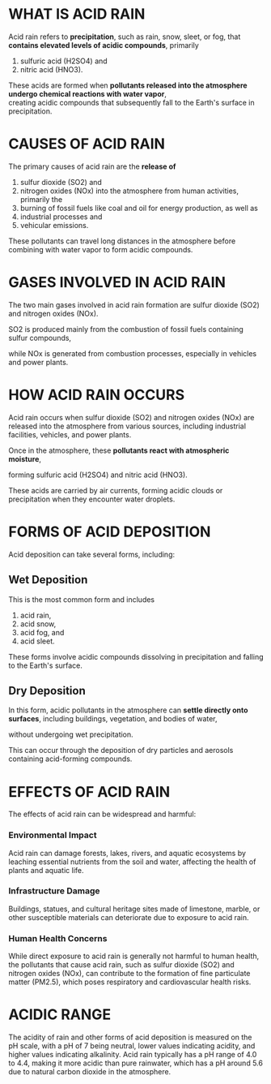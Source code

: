 # WHAT IS ACID RAIN
Acid rain refers to **precipitation**, such as rain, snow, sleet, or fog, that **contains elevated levels of acidic compounds**, primarily 
1. sulfuric acid (H2SO4) and
2. nitric acid (HNO3).

These acids are formed when **pollutants released into the atmosphere undergo chemical reactions with water vapor**, <br>
creating acidic compounds that subsequently fall to the Earth's surface in precipitation.

# CAUSES OF ACID RAIN
The primary causes of acid rain are the **release of** 
1. sulfur dioxide (SO2) and
2. nitrogen oxides (NOx) into the atmosphere from human activities,
primarily the
1. burning of fossil fuels like coal and oil for energy production, as well as
2. industrial processes and
3. vehicular emissions.

These pollutants can travel long distances in the atmosphere before combining with water vapor to form acidic compounds.

# GASES INVOLVED IN ACID RAIN
The two main gases involved in acid rain formation are sulfur dioxide (SO2) and nitrogen oxides (NOx). 

SO2 is produced mainly from the combustion of fossil fuels containing sulfur compounds, 

while NOx is generated from combustion processes, especially in vehicles and power plants.

# HOW ACID RAIN OCCURS
Acid rain occurs when sulfur dioxide (SO2) and nitrogen oxides (NOx) are released into the atmosphere from various sources, including industrial facilities, vehicles, and power plants. 

Once in the atmosphere, these **pollutants react with atmospheric moisture**, 

forming sulfuric acid (H2SO4) and nitric acid (HNO3). 

These acids are carried by air currents, forming acidic clouds or precipitation when they encounter water droplets.

# FORMS OF ACID DEPOSITION
Acid deposition can take several forms, including:

## Wet Deposition
This is the most common form and includes 
1. acid rain,
2. acid snow,
3. acid fog, and
4. acid sleet.

These forms involve acidic compounds dissolving in precipitation and falling to the Earth's surface.

## Dry Deposition
In this form, acidic pollutants in the atmosphere can **settle directly onto surfaces**, including buildings, vegetation, and bodies of water, 

without undergoing wet precipitation. 

This can occur through the deposition of dry particles and aerosols containing acid-forming compounds.

# EFFECTS OF ACID RAIN
The effects of acid rain can be widespread and harmful:

### Environmental Impact
Acid rain can damage forests, lakes, rivers, and aquatic ecosystems by leaching essential nutrients from the soil and water, affecting the health of plants and aquatic life.

### Infrastructure Damage
Buildings, statues, and cultural heritage sites made of limestone, marble, or other susceptible materials can deteriorate due to exposure to acid rain.

### Human Health Concerns
While direct exposure to acid rain is generally not harmful to human health, the pollutants that cause acid rain, such as sulfur dioxide (SO2) and nitrogen oxides (NOx), can contribute to the formation of fine particulate matter (PM2.5), which poses respiratory and cardiovascular health risks.

# ACIDIC RANGE
The acidity of rain and other forms of acid deposition is measured on the pH scale, with a pH of 7 being neutral, lower values indicating acidity, and higher values indicating alkalinity. Acid rain typically has a pH range of 4.0 to 4.4, making it more acidic than pure rainwater, which has a pH around 5.6 due to natural carbon dioxide in the atmosphere.
